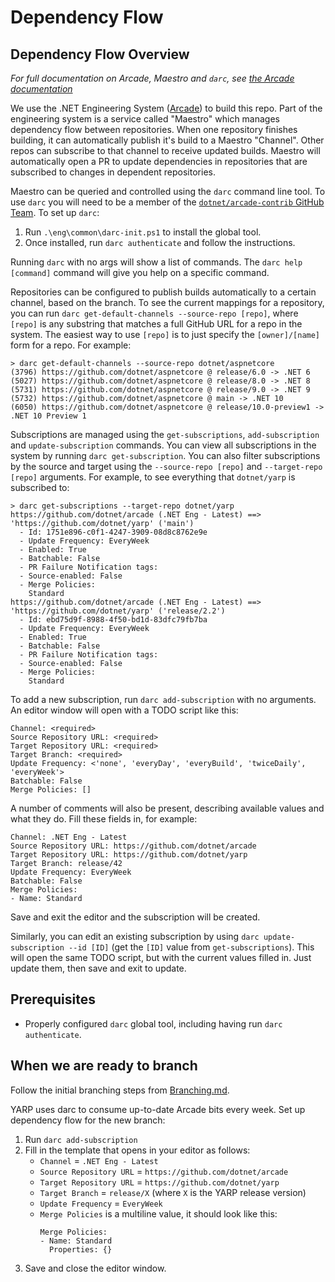 # Dependency Flow

## Dependency Flow Overview

*For full documentation on Arcade, Maestro and `darc`, see [the Arcade documentation](https://github.com/dotnet/arcade/tree/main/Documentation)*

We use the .NET Engineering System ([Arcade](https://github.com/dotnet/arcade)) to build this repo. Part of the engineering system is a service called "Maestro" which manages dependency flow between repositories. When one repository finishes building, it can automatically publish it's build to a Maestro "Channel". Other repos can subscribe to that channel to receive updated builds. Maestro will automatically open a PR to update dependencies in repositories that are subscribed to changes in dependent repositories.

Maestro can be queried and controlled using the `darc` command line tool. To use `darc` you will need to be a member of the [`dotnet/arcade-contrib` GitHub Team](https://github.com/orgs/dotnet/teams/arcade-contrib). To set up `darc`:

1. Run `.\eng\common\darc-init.ps1` to install the global tool.
2. Once installed, run `darc authenticate` and follow the instructions.

Running `darc` with no args will show a list of commands. The `darc help [command]` command will give you help on a specific command.

Repositories can be configured to publish builds automatically to a certain channel, based on the branch.
To see the current mappings for a repository, you can run `darc get-default-channels --source-repo [repo]`, where `[repo]` is any substring that matches a full GitHub URL for a repo in the system. The easiest way to use `[repo]` is to just specify the `[owner]/[name]` form for a repo. For example:

```shell
> darc get-default-channels --source-repo dotnet/aspnetcore
(3796) https://github.com/dotnet/aspnetcore @ release/6.0 -> .NET 6
(5027) https://github.com/dotnet/aspnetcore @ release/8.0 -> .NET 8
(5731) https://github.com/dotnet/aspnetcore @ release/9.0 -> .NET 9
(5732) https://github.com/dotnet/aspnetcore @ main -> .NET 10
(6050) https://github.com/dotnet/aspnetcore @ release/10.0-preview1 -> .NET 10 Preview 1
```

Subscriptions are managed using the `get-subscriptions`, `add-subscription` and `update-subscription` commands. You can view all subscriptions in the system by running `darc get-subscription`. You can also filter subscriptions by the source and target using the `--source-repo [repo]` and `--target-repo [repo]` arguments. For example, to see everything that `dotnet/yarp` is subscribed to:

```shell
> darc get-subscriptions --target-repo dotnet/yarp
https://github.com/dotnet/arcade (.NET Eng - Latest) ==> 'https://github.com/dotnet/yarp' ('main')
  - Id: 1751e896-c0f1-4247-3909-08d8c8762e9e
  - Update Frequency: EveryWeek
  - Enabled: True
  - Batchable: False
  - PR Failure Notification tags:
  - Source-enabled: False
  - Merge Policies:
    Standard
https://github.com/dotnet/arcade (.NET Eng - Latest) ==> 'https://github.com/dotnet/yarp' ('release/2.2')
  - Id: ebd75d9f-8988-4f50-bd1d-83dfc79fb7ba
  - Update Frequency: EveryWeek
  - Enabled: True
  - Batchable: False
  - PR Failure Notification tags:
  - Source-enabled: False
  - Merge Policies:
    Standard
```

To add a new subscription, run `darc add-subscription` with no arguments. An editor window will open with a TODO script like this:

```
Channel: <required>
Source Repository URL: <required>
Target Repository URL: <required>
Target Branch: <required>
Update Frequency: <'none', 'everyDay', 'everyBuild', 'twiceDaily', 'everyWeek'>
Batchable: False
Merge Policies: []
```

A number of comments will also be present, describing available values and what they do. Fill these fields in, for example:

```
Channel: .NET Eng - Latest
Source Repository URL: https://github.com/dotnet/arcade
Target Repository URL: https://github.com/dotnet/yarp
Target Branch: release/42
Update Frequency: EveryWeek
Batchable: False
Merge Policies:
- Name: Standard
```

Save and exit the editor and the subscription will be created.

Similarly, you can edit an existing subscription by using `darc update-subscription --id [ID]` (get the `[ID]` value from `get-subscriptions`). This will open the same TODO script, but with the current values filled in. Just update them, then save and exit to update.

## Prerequisites

* Properly configured `darc` global tool, including having run `darc authenticate`.

## When we are ready to branch

Follow the initial branching steps from [Branching.md](Branching.md).

YARP uses darc to consume up-to-date Arcade bits every week.
Set up dependency flow for the new branch:

1. Run `darc add-subscription`
2. Fill in the template that opens in your editor as follows:
    * `Channel` = `.NET Eng - Latest`
    * `Source Repository URL` = `https://github.com/dotnet/arcade`
    * `Target Repository URL` = `https://github.com/dotnet/yarp`
    * `Target Branch` = `release/X` (where `X` is the YARP release version)
    * `Update Frequency` = `EveryWeek`
    * `Merge Policies` is a multiline value, it should look like this:
      ```
      Merge Policies:
      - Name: Standard
        Properties: {}
      ```
3. Save and close the editor window.